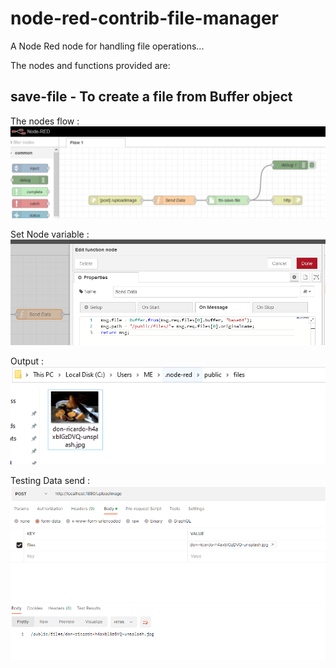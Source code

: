 # node-red-contrib-file-manager
A Node Red node for handling file operations...

The nodes and functions provided are:

  ## save-file - To create a file from Buffer object


The nodes flow :
![alt text](https://github.com/flw18/image-source-ref/blob/main/nd-ref/Capture.PNG?raw=true)

Set Node variable :<br />
![alt text](https://github.com/flw18/image-source-ref/blob/main/nd-ref/Capture2.PNG?raw=true)

Output :<br />
![alt text](https://github.com/flw18/image-source-ref/blob/main/nd-ref/Capture3.PNG?raw=true)

Testing Data send :<br />
![alt text](https://github.com/flw18/image-source-ref/blob/main/nd-ref/Capture4.PNG?raw=true)
